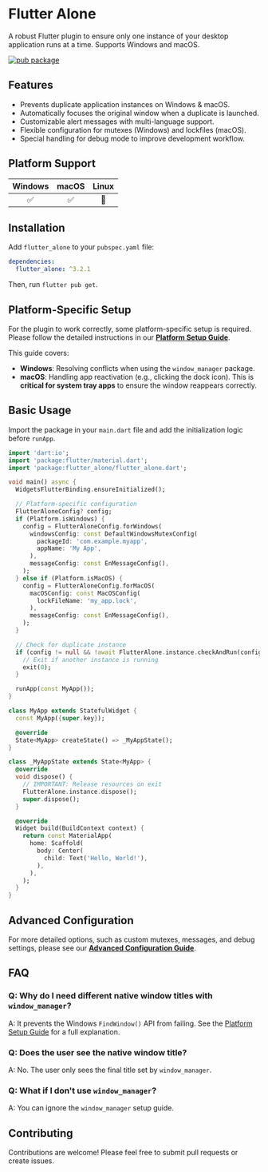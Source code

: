 # Flutter Alone

A robust Flutter plugin to ensure only one instance of your desktop application runs at a time. Supports Windows and macOS.

[![pub package](https://img.shields.io/pub/v/flutter_alone.svg)](https://pub.dev/packages/flutter_alone)

## Features

- Prevents duplicate application instances on Windows & macOS.
- Automatically focuses the original window when a duplicate is launched.
- Customizable alert messages with multi-language support.
- Flexible configuration for mutexes (Windows) and lockfiles (macOS).
- Special handling for debug mode to improve development workflow.

## Platform Support

| Windows | macOS | Linux |
|:-------:|:-----:|:-----:|
|    ✅    |   ✅   |   🚧   |

## Installation

Add `flutter_alone` to your `pubspec.yaml` file:

```yaml
dependencies:
  flutter_alone: ^3.2.1
```

Then, run `flutter pub get`.

## Platform-Specific Setup

For the plugin to work correctly, some platform-specific setup is required. Please follow the detailed instructions in our **[Platform Setup Guide](./PLATFORM_SETUP.md)**.

This guide covers:
- **Windows**: Resolving conflicts when using the `window_manager` package.
- **macOS**: Handling app reactivation (e.g., clicking the dock icon). This is **critical for system tray apps** to ensure the window reappears correctly.

## Basic Usage

Import the package in your `main.dart` file and add the initialization logic before `runApp`.

```dart
import 'dart:io';
import 'package:flutter/material.dart';
import 'package:flutter_alone/flutter_alone.dart';

void main() async {
  WidgetsFlutterBinding.ensureInitialized();

  // Platform-specific configuration
  FlutterAloneConfig? config;
  if (Platform.isWindows) {
    config = FlutterAloneConfig.forWindows(
      windowsConfig: const DefaultWindowsMutexConfig(
        packageId: 'com.example.myapp',
        appName: 'My App',
      ),
      messageConfig: const EnMessageConfig(),
    );
  } else if (Platform.isMacOS) {
    config = FlutterAloneConfig.forMacOS(
      macOSConfig: const MacOSConfig(
        lockFileName: 'my_app.lock',
      ),
      messageConfig: const EnMessageConfig(),
    );
  }

  // Check for duplicate instance
  if (config != null && !await FlutterAlone.instance.checkAndRun(config: config)) {
    // Exit if another instance is running
    exit(0);
  }

  runApp(const MyApp());
}

class MyApp extends StatefulWidget {
  const MyApp({super.key});

  @override
  State<MyApp> createState() => _MyAppState();
}

class _MyAppState extends State<MyApp> {
  @override
  void dispose() {
    // IMPORTANT: Release resources on exit
    FlutterAlone.instance.dispose();
    super.dispose();
  }

  @override
  Widget build(BuildContext context) {
    return const MaterialApp(
      home: Scaffold(
        body: Center(
          child: Text('Hello, World!'),
        ),
      ),
    );
  }
}
```

## Advanced Configuration

For more detailed options, such as custom mutexes, messages, and debug settings, please see our **[Advanced Configuration Guide](./GUIDE.md)**.

## FAQ

### Q: Why do I need different native window titles with `window_manager`?
A: It prevents the Windows `FindWindow()` API from failing. See the [Platform Setup Guide](./PLATFORM_SETUP.md) for a full explanation.

### Q: Does the user see the native window title?
A: No. The user only sees the final title set by `window_manager`.

### Q: What if I don't use `window_manager`?
A: You can ignore the `window_manager` setup guide.

## Contributing

Contributions are welcome! Please feel free to submit pull requests or create issues.
